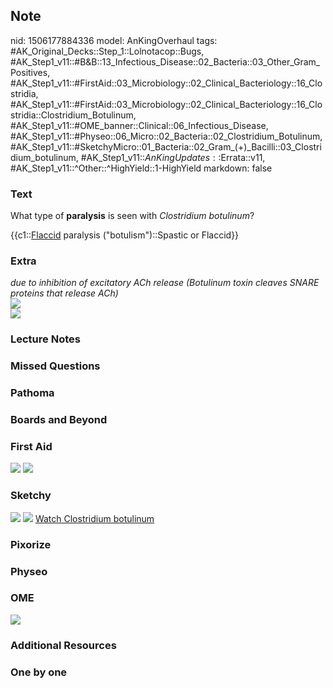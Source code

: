 ## Note
nid: 1506177884336
model: AnKingOverhaul
tags: #AK_Original_Decks::Step_1::Lolnotacop::Bugs, #AK_Step1_v11::#B&B::13_Infectious_Disease::02_Bacteria::03_Other_Gram_Positives, #AK_Step1_v11::#FirstAid::03_Microbiology::02_Clinical_Bacteriology::16_Clostridia, #AK_Step1_v11::#FirstAid::03_Microbiology::02_Clinical_Bacteriology::16_Clostridia::Clostridium_Botulinum, #AK_Step1_v11::#OME_banner::Clinical::06_Infectious_Disease, #AK_Step1_v11::#Physeo::06_Micro::02_Bacteria::02_Clostridium_Botulinum, #AK_Step1_v11::#SketchyMicro::01_Bacteria::02_Gram_(+)_Bacilli::03_Clostridium_botulinum, #AK_Step1_v11::$AnKingUpdates::$Errata::v11, #AK_Step1_v11::^Other::^HighYield::1-HighYield
markdown: false

### Text
What type of <b>paralysis</b> is seen with <i>Clostridium
botulinum</i>?
<div>
  {{c1::<u>Flaccid</u> paralysis ("botulism")::Spastic or Flaccid}}
</div>

### Extra
<div>
  <i>due to inhibition of excitatory ACh release (Botulinum toxin
  cleaves SNARE proteins that release ACh)</i>
</div><img src="paste-3294239916477.jpg">
<div><img src="paste-11755325489330.jpg"></div>

### Lecture Notes


### Missed Questions


### Pathoma


### Boards and Beyond


### First Aid
<img src="tmpz0unwfwm.png"> <img src="tmplkw7cpk5.png">

### Sketchy
<img src="paste-496438089875457.jpg"> <img src=
"Screen%20Shot%202019-09-26%20at%208.15.00%20AM.png"> <a href=
"https://dashboard.sketchy.com/study/medical/courses/medical-microbiology/units/medical-microbiology-bacteria/videos/medical-microbiology-bacteria-gram-positive-bacilli-clostridium-botulinum?utm_source=anki&utm_medium=partnership&utm_campaign=february_update&utm_content=medical">
Watch Clostridium botulinum</a>

### Pixorize


### Physeo


### OME
<div class="ome-widget">
  <a href=
  "https://onlinemeded.org/spa/infectious-disease?ref=anki"><img src="_OME_AnkiFlashcards_Topic_4.png"></a>
</div>

### Additional Resources


### One by one

